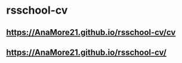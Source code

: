 # rsschool-cv

## https://AnaMore21.github.io/rsschool-cv/cv

## https://AnaMore21.github.io/rsschool-cv/

